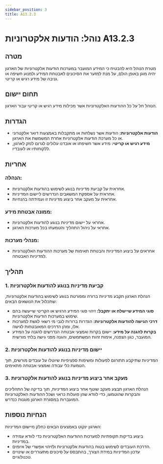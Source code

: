 ```yaml
---
sidebar_position: 3
title: A13.2.3
---
```


# נוהל: הודעות אלקטרוניות A13.2.3

## מטרה
מטרת הנוהל היא להבטיח כי המידע המועבר במערכות הודעות אלקטרוניות של הארגון יהיה מוגן באופן הולם, על מנת למזער את הסיכונים לאבטחת המידע ולמנוע חשיפה או גניבה של מידע רגיש או קריטי.

## תחום יישום
הנוהל חל על כל ההודעות האלקטרוניות אשר מכילות מידע רגיש או קריטי עבור הארגון.

## הגדרות
- **הודעות אלקטרוניות:** הודעות אשר נשלחות או מתקבלות באמצעות דואר אלקטרוני או כל מערכת הודעות אלקטרוניות אחרת המשמשת את הארגון.
- **מידע רגיש או קריטי:** מידע אשר חשיפתו או אובדנו עלולים לגרום לנזק לארגון, ללקוחותיו או לעובדיו.

## אחריות
### הנהלה:
- אחראית על קביעת מדיניות בנוגע לשימוש בהודעות אלקטרוניות.
- אחראית על אספקת המשאבים הנדרשים ליישום המדיניות.
- אחראית על מעקב אחר ביצוע מדיניות זו ועמידתה בהנחיות.

### ממונה אבטחת מידע:
- אחראי על יישום מדיניות בנוגע להודעות אלקטרוניות.
- אחראי על ניהול התהליך והטמעתו בכל מערכות הארגון.

### מנהלי מערכות:
- אחראים על ביצוע המדיניות והבטחת תאימות של מערכות ההודעות האלקטרוניות למדיניות האבטחה.

## תהליך
### 1. קביעת מדיניות בנוגע להודעות אלקטרוניות
הנהלת הארגון תקבע מדיניות ברורה ומפורטת בנוגע לשימוש בהודעות אלקטרוניות, שתכלול את הנושאים הבאים:
- **סוגי המידע שיישלח או יתקבל:** זיהוי סוגי המידע הרגיש או הקריטי שייעשה בהם שימוש במערכות הודעות אלקטרוניות.
- **דרכי הגישה להודעות אלקטרוניות:** הגדרות ברורות לגבי מי רשאי לגשת למערכות אלו, ומהן הדרכים המאובטחות לגישה.
- **בקרות להגנה על מידע:** יישום בקרות ואמצעי אבטחה הנדרשים להגנה על המידע המועבר, כגון הצפנה, אימות זהות המשתמשים, והגנה מפני גישה בלתי מורשית.

### 2. יישום מדיניות בנוגע להודעות אלקטרוניות
המדיניות שתיקבע תתורגם לפעולות ומשימות ספציפיות שיוטלו על עובדים מורשים, תוך הטמעת כלי עבודה ואמצעי אבטחה מתאימים.

### 3. מעקב אחר ביצוע מדיניות בנוגע להודעות אלקטרוניות
הנהלת הארגון תבצע מעקב שוטף אחר ביצוע המדיניות, תוך בדיקה של התהליכים והבקרות שהוטמעו, כדי לוודא שהן פועלות כראוי ושכל ההודעות האלקטרוניות המועברות במסגרת הארגון מוגנות כנדרש.

## הנחיות נוספות
הארגון ינקוט באמצעים הבאים כחלק מיישום המדיניות:
- ביצוע בדיקות תקופתיות למערכות ההודעות האלקטרוניות כדי לוודא עמידה במדיניות.
- הדרכת העובדים לשימוש בטוח בהודעות אלקטרוניות ולזיהוי אפשרי של איומים.
- עדכון המדיניות במידת הצורך, בהתבסס על סיכונים מתעוררים או שינויים טכנולוגיים.
